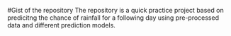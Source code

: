 #Gist of the repository
The repository is a quick practice project based on predicitng the chance of rainfall for a following day using pre-processed data and different prediction models.
